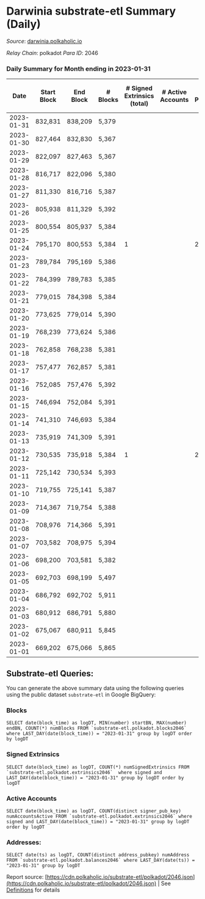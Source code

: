 # Darwinia substrate-etl Summary (Daily)

_Source_: [darwinia.polkaholic.io](https://darwinia.polkaholic.io)

*Relay Chain*: polkadot
*Para ID*: 2046



### Daily Summary for Month ending in 2023-01-31


| Date | Start Block | End Block | # Blocks | # Signed Extrinsics (total) | # Active Accounts | # Passive | # New | # Addresses with Balances | # Events | # Transfers | # XCM Transfers In | # XCM Transfers Out |
| ---- | ----------- | --------- | -------- | --------------------------- | ----------------- | --------- | ----- | ------------------------- | -------- | ----------- | ------------------ | ------------------- |
| 2023-01-31 | 832,831 | 838,209 | 5,379  |  |  |  |  | 22 | 10,761 |   |   |   |
| 2023-01-30 | 827,464 | 832,830 | 5,367  |  |  |  |  | 22 | 10,737 |   |   |   |
| 2023-01-29 | 822,097 | 827,463 | 5,367  |  |  |  |  | 22 | 10,737 |   |   |   |
| 2023-01-28 | 816,717 | 822,096 | 5,380  |  |  |  |  | 22 | 10,763 |   |   |   |
| 2023-01-27 | 811,330 | 816,716 | 5,387  |  |  |  |  | 22 | 10,777 |   |   |   |
| 2023-01-26 | 805,938 | 811,329 | 5,392  |  |  |  |  | 22 | 10,787 |   |   |   |
| 2023-01-25 | 800,554 | 805,937 | 5,384  |  |  |  |  | 22 | 10,771 |   |   |   |
| 2023-01-24 | 795,170 | 800,553 | 5,384  | 1 |  | 2 |  | 22 | 10,841 | 61  | 1  | 1  |
| 2023-01-23 | 789,784 | 795,169 | 5,386  |  |  |  |  | 22 | 10,775 |   |   |   |
| 2023-01-22 | 784,399 | 789,783 | 5,385  |  |  |  |  | 22 | 10,773 |   |   |   |
| 2023-01-21 | 779,015 | 784,398 | 5,384  |  |  |  |  | 22 | 10,771 |   |   |   |
| 2023-01-20 | 773,625 | 779,014 | 5,390  |  |  |  |  | 22 | 10,783 |   |   |   |
| 2023-01-19 | 768,239 | 773,624 | 5,386  |  |  |  |  | 22 | 10,775 |   |   |   |
| 2023-01-18 | 762,858 | 768,238 | 5,381  |  |  |  |  | 22 | 10,765 |   |   |   |
| 2023-01-17 | 757,477 | 762,857 | 5,381  |  |  |  |  | 22 | 10,765 |   |   |   |
| 2023-01-16 | 752,085 | 757,476 | 5,392  |  |  |  |  | 22 | 10,787 |   |   |   |
| 2023-01-15 | 746,694 | 752,084 | 5,391  |  |  |  |  | 22 | 10,785 |   |   |   |
| 2023-01-14 | 741,310 | 746,693 | 5,384  |  |  |  |  | 22 | 10,771 |   |   |   |
| 2023-01-13 | 735,919 | 741,309 | 5,391  |  |  |  |  | 22 | 10,785 |   |   |   |
| 2023-01-12 | 730,535 | 735,918 | 5,384  | 1 |  | 2 |  | 22 | 10,841 | 61  | 1  | 1  |
| 2023-01-11 | 725,142 | 730,534 | 5,393  |  |  |  |  | 22 | 10,789 |   |   |   |
| 2023-01-10 | 719,755 | 725,141 | 5,387  |  |  |  |  | 22 | 10,777 |   |   |   |
| 2023-01-09 | 714,367 | 719,754 | 5,388  |  |  |  |  | 22 | 10,779 |   |   |   |
| 2023-01-08 | 708,976 | 714,366 | 5,391  |  |  |  |  | 22 | 10,785 |   |   |   |
| 2023-01-07 | 703,582 | 708,975 | 5,394  |  |  |  |  | 22 | 10,791 |   |   |   |
| 2023-01-06 | 698,200 | 703,581 | 5,382  |  |  |  |  | 22 | 10,767 |   |   |   |
| 2023-01-05 | 692,703 | 698,199 | 5,497  |  |  |  |  | 22 | 10,997 |   |   |   |
| 2023-01-04 | 686,792 | 692,702 | 5,911  |  |  |  |  | 22 | 11,825 |   |   |   |
| 2023-01-03 | 680,912 | 686,791 | 5,880  |  |  |  |  | 22 | 11,763 |   |   |   |
| 2023-01-02 | 675,067 | 680,911 | 5,845  |  |  |  |  | 22 | 11,693 |   |   |   |
| 2023-01-01 | 669,202 | 675,066 | 5,865  |  |  |  |  | 22 | 11,734 |   |   |   |

## Substrate-etl Queries:
You can generate the above summary data using the following queries using the public dataset `substrate-etl` in Google BigQuery:


### Blocks
```
SELECT date(block_time) as logDT, MIN(number) startBN, MAX(number) endBN, COUNT(*) numBlocks FROM `substrate-etl.polkadot.blocks2046`  where LAST_DAY(date(block_time)) = "2023-01-31" group by logDT order by logDT
```


### Signed Extrinsics
```
SELECT date(block_time) as logDT, COUNT(*) numSignedExtrinsics FROM `substrate-etl.polkadot.extrinsics2046`  where signed and LAST_DAY(date(block_time)) = "2023-01-31" group by logDT order by logDT
```


### Active Accounts
```
SELECT date(block_time) as logDT, COUNT(distinct signer_pub_key) numAccountsActive FROM `substrate-etl.polkadot.extrinsics2046` where signed and LAST_DAY(date(block_time)) = "2023-01-31" group by logDT order by logDT
```


### Addresses:
```
SELECT date(ts) as logDT, COUNT(distinct address_pubkey) numAddress FROM `substrate-etl.polkadot.balances2046` where LAST_DAY(date(ts)) = "2023-01-31" group by logDT
```



Report source: [https://cdn.polkaholic.io/substrate-etl/polkadot/2046.json](https://cdn.polkaholic.io/substrate-etl/polkadot/2046.json) | See [Definitions](/DEFINITIONS.md) for details
